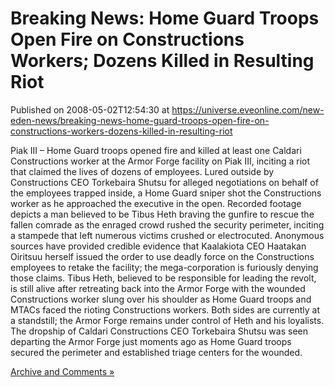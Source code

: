 # Breaking News: Home Guard Troops Open Fire on Constructions Workers; Dozens Killed in Resulting Riot
Published on 2008-05-02T12:54:30 at https://universe.eveonline.com/new-eden-news/breaking-news-home-guard-troops-open-fire-on-constructions-workers-dozens-killed-in-resulting-riot

Piak III – Home Guard troops opened fire and killed at least one Caldari Constructions worker at the Armor Forge facility on Piak III, inciting a riot that claimed the lives of dozens of employees. Lured outside by Constructions CEO Torkebaira Shutsu for alleged negotiations on behalf of the employees trapped inside, a Home Guard sniper shot the Constructions worker as he approached the executive in the open. Recorded footage depicts a man believed to be Tibus Heth braving the gunfire to rescue the fallen comrade as the enraged crowd rushed the security perimeter, inciting a stampede that left numerous victims crushed or electrocuted. Anonymous sources have provided credible evidence that Kaalakiota CEO Haatakan Oiritsuu herself issued the order to use deadly force on the Constructions employees to retake the facility; the mega-corporation is furiously denying those claims. Tibus Heth, believed to be responsible for leading the revolt, is still alive after retreating back into the Armor Forge with the wounded Constructions worker slung over his shoulder as Home Guard troops and MTACs faced the rioting Constructions workers. Both sides are currently at a standstill; the Armor Forge remains under control of Heth and his loyalists. The dropship of Caldari Constructions CEO Torkebaira Shutsu was seen departing the Armor Forge just moments ago as Home Guard troops secured the perimeter and established triage centers for the wounded.   
  
  
[Archive and Comments »](http://myeve.eve-online.com/ingameboard.asp?a=topic&threadID=762568)
